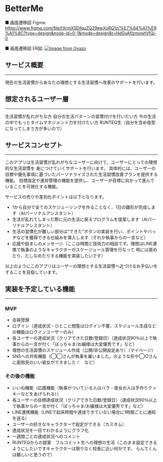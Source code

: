 # BetterMe

■ 画面遷移図 Figma:
https://www.figma.com/file/tXrmXSDfquZQ29ewXxRQ1z/%E7%84%A1%E9%A1%8C?type=design&node-id=0-1&mode=design&t=HdGvAfIzmxwtVfQi-0

■ 画面遷移図 ER図:
[![Image from Gyazo](https://i.gyazo.com/80eb7ae7cd8f53697a6554cedc4d01fe.png)](https://gyazo.com/80eb7ae7cd8f53697a6554cedc4d01fe)

## サービス概要
---
現在の生活習慣からあなたの理想とする生活習慣へ改善のサポートを行います。

## 想定されるユーザー層
---
生活習慣が乱れがちな方
自分の生活パターンの習慣付けを行いたい方
今の生活の中でもっとタイムマネジメント力を付けたい方
RUNTEQ生（自分を含め夜型になってしまう方が多いので）

## サービスコンセプト
---
このアプリは生活習慣が乱れがちなユーザーに向けて、ユーザーにとっての理想的な生活習慣を
身につけていくサポートを行います。
具体的には、ユーザーの目標や優先事項に基づいたパーソナライズされた生活習慣改善プランを提供する機能。
目標設定や進捗管理の機能を提供し、ユーザーが目標に向かって進んでいることを可視化する機能。

サービスの売りや差別化ポイントは以下となります。

- 1から自分で全てのスケジューリングを作ることなく、1日の雛形が完成します（AIパーソナルアシスタント）
- 生活が乱れてしまった際に元の生活に戻るプログラムを提案します（AIパーソナルアシスタント）
- 生活の習慣化が難しい部分は”できた”ボタンの実装を行い、ポイントやバッヂなどを獲得できる仕組みを導入します（それか執事からの一言など）
- 応援や励ましのメッセージ（ここは時間と技術力の相談です。理想はLINE連携で執事のようなキャラクターがスケージュール管理を行なって
	時には褒めたり、たしなめたりする機能を実装したいです）

以上のようにこのアプリはユーザーの理想とする生活習慣へ近づけるお手伝いをすることを目指しています。


## 実装を予定している機能
---
### MVP
* 会員登録
* ログイン（達成状況・ひとこと閲覧はログイン不要、スケジュール生成などの機能はログインユーザーのみ）
* 各ユーザーの達成状況（クリアできた日数/登録日）（達成状況90％以上で執事からの一言が付く「ぼっちゃま/お嬢様は大変優秀です」など）
* 理想の生活習慣のスケジュール作成（公開/非公開設定あり）（マイページ）
* SNSへの共有機能（◯◯さんが執事を雇いました。のような形や◯○さんに面倒見のいい彼女ができました！　など）

### その後の機能
* いいね機能（応援機能（執事がついている人はバラ・彼女の人は手作りクッキーなどをあげられる））
* 各ユーザーの目標達成状況（クリアできた日数/登録日）（達成状況90％以上で執事からの一言が付く「ぼっちゃま/お嬢様は大変優秀です」など）
* LINE連携機能（LINEで起床時間や達成できていない場合に1時間ごとに通知を送る）
* ユーザーの好きなキャラクターで設定ができる（カスタム）
* 達成状況を一目でわかるようにグラフ化
* 一週間ごとの達成状況へのコメント
* RUNTEQからの提案　フルコミット生への理想の生活（このまま設定できるようにしたいですキャラクターは限りなく校長に近い何かです。
	らんてくんは難しいと思うので）